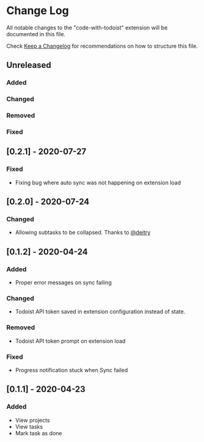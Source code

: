 # Change Log

All notable changes to the "code-with-todoist" extension will be documented in this file.

Check [Keep a Changelog](http://keepachangelog.com/) for recommendations on how to structure this file.

## Unreleased

### Added

### Changed 

### Removed

### Fixed

## [0.2.1] - 2020-07-27

### Fixed
* Fixing bug where auto sync was not happening on extension load

## [0.2.0] - 2020-07-24

### Changed 
* Allowing subtasks to be collapsed. Thanks to [@deitry](https://github.com/deitry)

## [0.1.2] - 2020-04-24

### Added
* Proper error messages on sync failing

### Changed
* Todoist API token saved in extension configuration instead of state. 

### Removed
* Todoist API token prompt on extension load

### Fixed
* Progress notification stuck when Sync failed


## [0.1.1] - 2020-04-23 

### Added
* View projects
* View tasks
* Mark task as done